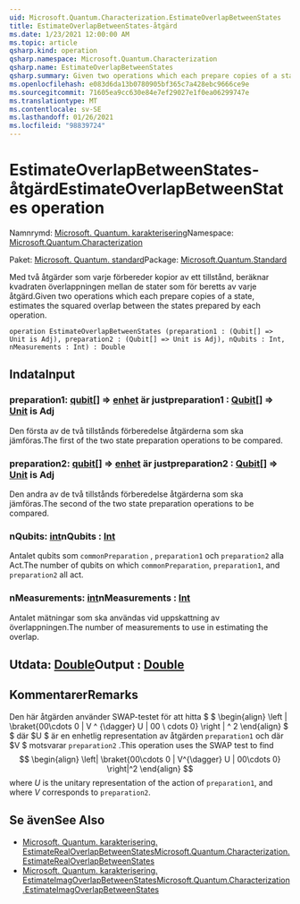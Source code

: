 ```yaml
---
uid: Microsoft.Quantum.Characterization.EstimateOverlapBetweenStates
title: EstimateOverlapBetweenStates-åtgärd
ms.date: 1/23/2021 12:00:00 AM
ms.topic: article
qsharp.kind: operation
qsharp.namespace: Microsoft.Quantum.Characterization
qsharp.name: EstimateOverlapBetweenStates
qsharp.summary: Given two operations which each prepare copies of a state, estimates the squared overlap between the states prepared by each operation.
ms.openlocfilehash: e083d6da13b0780905bf365c7a428ebc9666ce9e
ms.sourcegitcommit: 71605ea9cc630e84e7ef29027e1f0ea06299747e
ms.translationtype: MT
ms.contentlocale: sv-SE
ms.lasthandoff: 01/26/2021
ms.locfileid: "98839724"
---
```

# <a name="estimateoverlapbetweenstates-operation"></a><span data-ttu-id="e4777-102">EstimateOverlapBetweenStates-åtgärd</span><span class="sxs-lookup"><span data-stu-id="e4777-102">EstimateOverlapBetweenStates operation</span></span>

<span data-ttu-id="e4777-103">Namnrymd: [Microsoft. Quantum. karakterisering](xref:Microsoft.Quantum.Characterization)</span><span class="sxs-lookup"><span data-stu-id="e4777-103">Namespace: [Microsoft.Quantum.Characterization](xref:Microsoft.Quantum.Characterization)</span></span>

<span data-ttu-id="e4777-104">Paket: [Microsoft. Quantum. standard](https://nuget.org/packages/Microsoft.Quantum.Standard)</span><span class="sxs-lookup"><span data-stu-id="e4777-104">Package: [Microsoft.Quantum.Standard](https://nuget.org/packages/Microsoft.Quantum.Standard)</span></span>


<span data-ttu-id="e4777-105">Med två åtgärder som varje förbereder kopior av ett tillstånd, beräknar kvadraten överlappningen mellan de stater som för beretts av varje åtgärd.</span><span class="sxs-lookup"><span data-stu-id="e4777-105">Given two operations which each prepare copies of a state, estimates the squared overlap between the states prepared by each operation.</span></span>

```qsharp
operation EstimateOverlapBetweenStates (preparation1 : (Qubit[] => Unit is Adj), preparation2 : (Qubit[] => Unit is Adj), nQubits : Int, nMeasurements : Int) : Double
```


## <a name="input"></a><span data-ttu-id="e4777-106">Indata</span><span class="sxs-lookup"><span data-stu-id="e4777-106">Input</span></span>

### <a name="preparation1--qubit--unit--is-adj"></a><span data-ttu-id="e4777-107">preparation1: [qubit](xref:microsoft.quantum.lang-ref.qubit)[] => [enhet](xref:microsoft.quantum.lang-ref.unit)  är just</span><span class="sxs-lookup"><span data-stu-id="e4777-107">preparation1 : [Qubit](xref:microsoft.quantum.lang-ref.qubit)[] => [Unit](xref:microsoft.quantum.lang-ref.unit)  is Adj</span></span>

<span data-ttu-id="e4777-108">Den första av de två tillstånds förberedelse åtgärderna som ska jämföras.</span><span class="sxs-lookup"><span data-stu-id="e4777-108">The first of the two state preparation operations to be compared.</span></span>


### <a name="preparation2--qubit--unit--is-adj"></a><span data-ttu-id="e4777-109">preparation2: [qubit](xref:microsoft.quantum.lang-ref.qubit)[] => [enhet](xref:microsoft.quantum.lang-ref.unit)  är just</span><span class="sxs-lookup"><span data-stu-id="e4777-109">preparation2 : [Qubit](xref:microsoft.quantum.lang-ref.qubit)[] => [Unit](xref:microsoft.quantum.lang-ref.unit)  is Adj</span></span>

<span data-ttu-id="e4777-110">Den andra av de två tillstånds förberedelse åtgärderna som ska jämföras.</span><span class="sxs-lookup"><span data-stu-id="e4777-110">The second of the two state preparation operations to be compared.</span></span>


### <a name="nqubits--int"></a><span data-ttu-id="e4777-111">nQubits: [int](xref:microsoft.quantum.lang-ref.int)</span><span class="sxs-lookup"><span data-stu-id="e4777-111">nQubits : [Int](xref:microsoft.quantum.lang-ref.int)</span></span>

<span data-ttu-id="e4777-112">Antalet qubits som `commonPreparation` , `preparation1` och `preparation2` alla Act.</span><span class="sxs-lookup"><span data-stu-id="e4777-112">The number of qubits on which `commonPreparation`, `preparation1`, and `preparation2` all act.</span></span>


### <a name="nmeasurements--int"></a><span data-ttu-id="e4777-113">nMeasurements: [int](xref:microsoft.quantum.lang-ref.int)</span><span class="sxs-lookup"><span data-stu-id="e4777-113">nMeasurements : [Int](xref:microsoft.quantum.lang-ref.int)</span></span>

<span data-ttu-id="e4777-114">Antalet mätningar som ska användas vid uppskattning av överlappningen.</span><span class="sxs-lookup"><span data-stu-id="e4777-114">The number of measurements to use in estimating the overlap.</span></span>



## <a name="output--double"></a><span data-ttu-id="e4777-115">Utdata: [Double](xref:microsoft.quantum.lang-ref.double)</span><span class="sxs-lookup"><span data-stu-id="e4777-115">Output : [Double](xref:microsoft.quantum.lang-ref.double)</span></span>



## <a name="remarks"></a><span data-ttu-id="e4777-116">Kommentarer</span><span class="sxs-lookup"><span data-stu-id="e4777-116">Remarks</span></span>

<span data-ttu-id="e4777-117">Den här åtgärden använder SWAP-testet för att hitta $ $ \begin{align} \left | \braket{00\cdots 0 | V ^ {\dagger} U | 00 \ cdots 0} \right | ^ 2 \end{align} $ $ där $U $ är en enhetlig representation av åtgärden `preparation1` och där $V $ motsvarar `preparation2` .</span><span class="sxs-lookup"><span data-stu-id="e4777-117">This operation uses the SWAP test to find $$ \begin{align} \left| \braket{00\cdots 0 | V^{\dagger} U | 00\cdots 0} \right|^2 \end{align} $$ where $U$ is the unitary representation of the action of `preparation1`, and where $V$ corresponds to `preparation2`.</span></span>

## <a name="see-also"></a><span data-ttu-id="e4777-118">Se även</span><span class="sxs-lookup"><span data-stu-id="e4777-118">See Also</span></span>

- [<span data-ttu-id="e4777-119">Microsoft. Quantum. karakterisering. EstimateRealOverlapBetweenStates</span><span class="sxs-lookup"><span data-stu-id="e4777-119">Microsoft.Quantum.Characterization.EstimateRealOverlapBetweenStates</span></span>](xref:Microsoft.Quantum.Characterization.EstimateRealOverlapBetweenStates)
- [<span data-ttu-id="e4777-120">Microsoft. Quantum. karakterisering. EstimateImagOverlapBetweenStates</span><span class="sxs-lookup"><span data-stu-id="e4777-120">Microsoft.Quantum.Characterization.EstimateImagOverlapBetweenStates</span></span>](xref:Microsoft.Quantum.Characterization.EstimateImagOverlapBetweenStates)